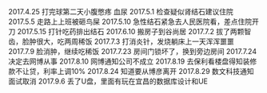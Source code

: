 2017.4.25 打完球第二天小腹憋疼 血尿
2017.5.1 检查疑似肾结石建议住院
2017.5.5 走路上上班被砸鸟屎
2017.5.10 急性结石紧急去人民医院看，差点住院开刀
2017.5.15 打针吃药排出结石
2017.6.10 搬房子到谷尚居
2017.7.2 拔了两颗智齿，脸肿很大，吃两周稀饭
2017.7.3 打消炎针，发烧躺床上一天浑浑噩噩
2017.7.9 脸消肿，继续吃稀饭
2017.7.23 房间门锁坏了，换到旁边房间
2017.7.24 决定去网博从事
2017.8.10 网博通知公司不成立
2017.8.19 去保利看楼盘得知装修款不让贷，利率上调10%
2017.8.24 知道要从博彦离开
2017.8.29 数文科技通知面试取消
2017.9.6 丢了U盘，里面有玩在宜昌的数据库设计和UE